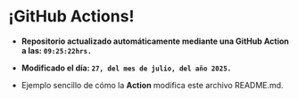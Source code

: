 # ¡GitHub Actions!
* **Repositorio actualizado automáticamente mediante una GitHub Action a las: `09:25:22hrs.`**
* **Modificado el día: `27, del mes de julio, del año 2025.`**

* Ejemplo sencillo de cómo la **Action** modifica este archivo README.md.
